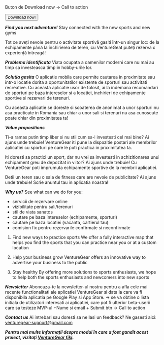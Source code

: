 Buton de Download now -> Call to action

<button type="button">Download now!</button>

***Find you next adventure!***
Stay connected with the new sports and new gyms

Tot ce aveți nevoie pentru o activitate sportivă gasiti într-un singur loc: de la echipamente până la închirierea de teren, cu VentureGeat puteți rezerva o experiență întreagă!

***Problema identificata***
Viata ocupata a oamenilor moderni care nu mai au timp sa investeasca timp in hobby-urile lor.

***Solutia gasita***
O aplicatie mobila care permite cautarea in proximitate sau intr-o locatie dorita a oportunitatilor existente de sporturi sau activitati recreative. Cu aceasta aplicatie usor de folosit, ai la indemana recomandari de sporturi pe baza intereselor si a locatiei, inchirieri de echipamente sportive si rezervari de terenuri. 

Cu aceasta aplicatie se doreste si scoaterea de anonimat a unor sporturi nu asa practicate in Romania sau chiar a unor sali si terenuri nu asa cunoscute poate chiar din proximitatea ta!

***Value propositions***

Ti-a ramas putin timp liber si nu stii cum sa-l investesti cel mai bine? Ai ajuns unde trebuie! VentureGear iti pune la dispozitie postari ale membrilor aplicatiei cu sporturi pe care le poti practica in proximitatea ta.

Iti doresti sa practici un sport, dar nu vrei sa investesti in achizitionarea unui echipament greu de depozitat in viitor? Ai ajuns unde trebuie! Cu VentureGear poti imprumuta echipamente sportive de la membrii aplicatiei.

Detii un teren sau o sala de fitness care are nevoie de publicitate? Ai ajuns unde trebuie! Scrie anuntul tau in aplicatia noastra!

***Why us?***
See what can we do for you: 
- servicii de rezervare online
- vizibilitate pentru sali/terenuri
- stil de viata sanatos
- cautare pe baza intereselor (echipamente, sporturi)
- cautare pe baza locatiei (vacanta, cartierul tau)
- comision fix pentru rezervarile confirmate si neconfirmate

1. Find new ways to practice sports
We offer a fully interactive map that helps you find the sports that you can practice near you or at a custom location

2. Help your business grow
VentureGear offers an innovative way to advertise your business to the public

3. Stay healthy
By offering more solutions to sports enthusiasts, we hope to help both the sports enthusiasts and newcomers into new sports

***Newsletter***
Aboneaza-te la newsletter-ul nostru pentru a afla cele mai recente functionalitati ale aplicatiei VentureGear si data la care va fi disponibila aplicatia pe Google Play si App Store. -> se va obtine o lista initiala de utilizatori interesati ai aplicatiei, care pot fi ulterior beta-userii care sa testeze MVP-ul
+Nume si email + Submit btn -> Call to action

***Contact us***
Ai intrebari sau doresti sa ne lasi un feedback?
Ne gasesti aici: [venturegear-support@gmail.com](mailto:caloianu.georgiana97@gmail.com)

***Pentru mai multe informații despre modul în care a fost gandit acest proiect, vizitați [VentureGear fiki](https://website128658.nicepage.io/VentureGear.html).***
